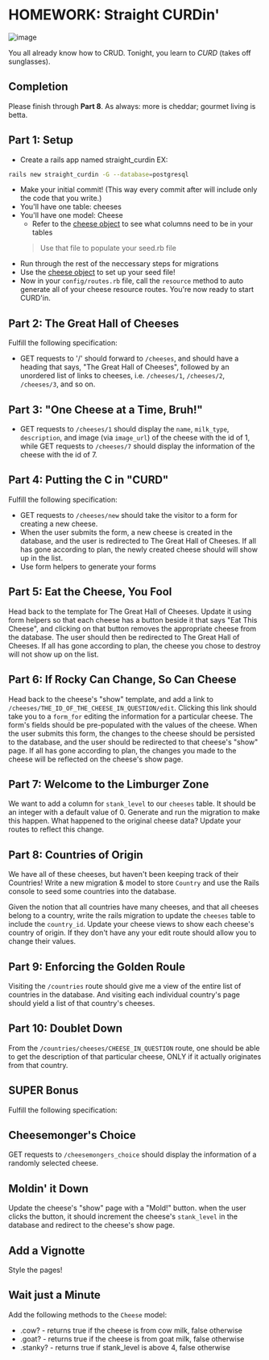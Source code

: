 # HOMEWORK: Straight CURDin'

![image](https://media.giphy.com/media/332SpoiZo7ToI/giphy.gif)

You all already know how to CRUD. Tonight, you learn to *CURD* (takes off sunglasses).

## Completion

Please finish through __Part 8__. As always: more is cheddar; gourmet living is betta.

## Part 1: Setup

- Create a rails app named straight_curdin EX:
```bash
rails new straight_curdin -G --database=postgresql
```
- Make your initial commit! (This way every commit after will include only the code that you write.)
- You'll have one table: cheeses 
- You'll have one model: Cheese
   - Refer to the [cheese object](./straight_curdin_seeds.rb) to see what columns need to be in your tables
    > Use that file to populate your seed.rb file
- Run through the rest of the neccessary steps for migrations
- Use the [cheese object](./straight_curdin_seeds.rb) to set up your seed file!
- Now in your `config/routes.rb` file, call the `resource` method to auto generate all of your cheese resource routes. You're now ready to start CURD'in.

## Part 2: The Great Hall of Cheeses

Fulfill the following specification:

- GET requests to '/' should forward to `/cheeses`, and should have a heading that says, "The Great Hall of Cheeses", followed by an unordered list of links to cheeses, i.e. `/cheeses/1`, `/cheeses/2`, `/cheeses/3`, and so on.

## Part 3: "One Cheese at a Time, Bruh!"

- GET requests to `/cheeses/1` should display the `name`, `milk_type`, `description`, and image (via `image_url`) of the cheese with the id of 1, while GET requests to `/cheeses/7` should display the information of the cheese with the id of 7.

## Part 4: Putting the C in "CURD"

Fulfill the following specification:

- GET requests to `/cheeses/new` should take the visitor to a form for creating a new cheese.
- When the user submits the form, a new cheese is created in the database, and the user is redirected to The Great Hall of Cheeses. If all has gone according to plan, the newly created cheese should will show up in the list.
- Use form helpers to generate your forms

## Part 5: Eat the Cheese, You Fool

Head back to the template for The Great Hall of Cheeses. Update it using form helpers so that each cheese has a button beside it that says "Eat This Cheese", and clicking on that button removes the appropriate cheese from the database. The user should then be redirected to The Great Hall of Cheeses. If all has gone according to plan, the cheese you chose to destroy will not show up on the list.

## Part 6: If Rocky Can Change, So Can Cheese

Head back to the cheese's "show" template, and add a link to `/cheeses/THE_ID_OF_THE_CHEESE_IN_QUESTION/edit`. Clicking this link should take you to a `form_for` editing the information for a particular cheese. The form's fields should be pre-populated with the values of the cheese. When the user submits this form, the changes to the cheese should be persisted to the database, and the user should be redirected to that cheese's "show" page. If all has gone according to plan, the changes you made to the cheese will be reflected on the cheese's show page.

## Part 7: Welcome to the Limburger Zone

We want to add a column for `stank_level` to our `cheeses` table. It should be an integer with a default value of 0. Generate and run the migration to make this happen. What happened to the original cheese data? Update your routes to reflect this change.

## Part 8: Countries of Origin

We have all of these cheeses, but haven't been keeping track of their Countries!
Write a new migration & model to store `Country` and use the Rails console to seed some countries into the database.

Given the notion that all countries have many cheeses, and that all cheeses belong to a country, write the rails migration to update the `cheeses` table to include the `country_id`. Update your cheese views to show each cheese's country of origin. If they don't have any your edit route should allow you to change their values.

## Part 9: Enforcing the Golden Roule

Visiting the `/countries` route should give me a view of the entire list of countries in the database. And visiting each individual country's page should yield a list of that country's cheeses.

## Part 10: Doublet Down

From the `/countries/cheeses/CHEESE_IN_QUESTION` route, one should be able to get the description of that particular cheese, ONLY if it actually originates from that country.

## SUPER Bonus

Fulfill the following specification:

## Cheesemonger's Choice

GET requests to `/cheesemongers_choice` should display the information of a randomly selected cheese.

## Moldin' it Down

Update the cheese's "show" page with a "Mold!" button. when the user clicks the button, it should increment the cheese's `stank_level` in the database and redirect to the cheese's show page.

## Add a Vignotte

Style the pages!

## Wait just a Minute

Add the following methods to the `Cheese` model:

- .cow? - returns true if the cheese is from cow milk, false otherwise
- .goat? - returns true if the cheese is from goat milk, false otherwise
- .stanky? - returns true if stank_level is above 4, false otherwise
